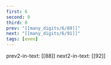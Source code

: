 ```yaml
---
first: 6
second: 9
third: 0
prev: "[[many_digits/6/89]]"
next: "[[many_digits/6/91]]"
tags: [even]
---
```

prev2-in-text: [[88]]
next2-in-text: [[92]]
